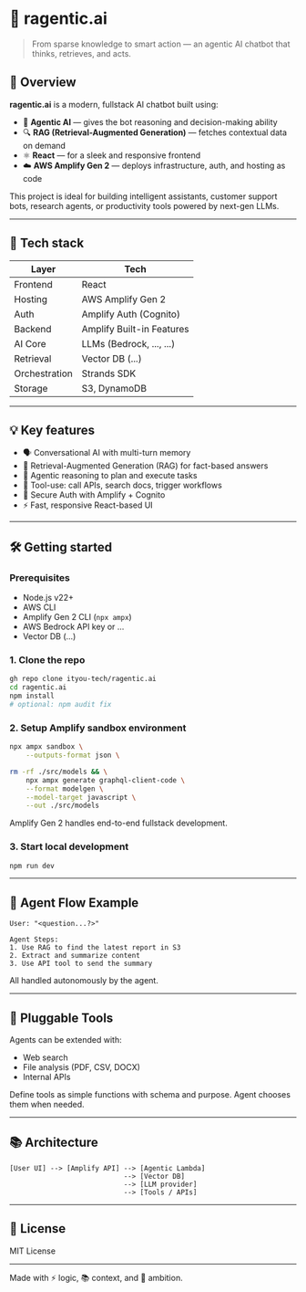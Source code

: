 # 🧠 ragentic.ai

> From sparse knowledge to smart action — an agentic AI chatbot that thinks, retrieves, and acts.

## 🚀 Overview

**ragentic.ai** is a modern, fullstack AI chatbot built using:

- 🧠 **Agentic AI** — gives the bot reasoning and decision-making ability
- 🔍 **RAG (Retrieval-Augmented Generation)** — fetches contextual data on demand
- ⚛️ **React** — for a sleek and responsive frontend
- ☁️ **AWS Amplify Gen 2** — deploys infrastructure, auth, and hosting as code

This project is ideal for building intelligent assistants, customer support bots, research agents, or productivity tools powered by next-gen LLMs.

---

## 🧱 Tech stack

| Layer        | Tech                                |
|--------------|-------------------------------------|
| Frontend     | React                               |
| Hosting      | AWS Amplify Gen 2                   |
| Auth         | Amplify Auth (Cognito)              |
| Backend      | Amplify Built-in Features           |
| AI Core      | LLMs (Bedrock, ..., ...)            |
| Retrieval    | Vector DB (...)                     |
| Orchestration| Strands SDK                         |
| Storage      | S3, DynamoDB                        |

---

## 💡 Key features

- 🗣 Conversational AI with multi-turn memory
- 🔎 Retrieval-Augmented Generation (RAG) for fact-based answers
- 🧭 Agentic reasoning to plan and execute tasks
- 🧰 Tool-use: call APIs, search docs, trigger workflows
- 🔐 Secure Auth with Amplify + Cognito
- ⚡ Fast, responsive React-based UI

---

## 🛠️ Getting started

### Prerequisites

- Node.js v22+
- AWS CLI  
- Amplify Gen 2 CLI (`npx ampx`)  
- AWS Bedrock API key or ...
- Vector DB (...)

### 1. Clone the repo

```bash
gh repo clone ityou-tech/ragentic.ai
cd ragentic.ai
npm install
# optional: npm audit fix
````

### 2. Setup Amplify sandbox environment

```bash
npx ampx sandbox \
    --outputs-format json \

rm -rf ./src/models && \
    npx ampx generate graphql-client-code \
    --format modelgen \
    --model-target javascript \
    --out ./src/models
```

Amplify Gen 2 handles end-to-end fullstack development.

### 3. Start local development

```bash
npm run dev
```

---

## 🤖 Agent Flow Example

```text
User: "<question...?>"

Agent Steps:
1. Use RAG to find the latest report in S3
2. Extract and summarize content
3. Use API tool to send the summary
```

All handled autonomously by the agent.

---

## 🔌 Pluggable Tools

Agents can be extended with:

* Web search
* File analysis (PDF, CSV, DOCX)
* Internal APIs

Define tools as simple functions with schema and purpose. Agent chooses them when needed.

---

## 📚 Architecture

```
[User UI] --> [Amplify API] --> [Agentic Lambda]
                            --> [Vector DB]
                            --> [LLM provider]
                            --> [Tools / APIs]
```

---

## 📄 License

MIT License

---

Made with ⚡ logic, 📚 context, and 🧠 ambition.
